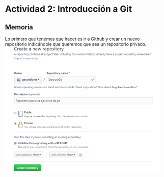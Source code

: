 # Actividad 2: Introducción a Git
## Memoria
Lo primero que tenemos que hacer es ir a Github y crear un nuevo repositorio indicándole que queremos que sea un repositorio privado.
![Imagen1](https://raw.githubusercontent.com/gerardlloret/EjercicioGit/master/imagenes/crearRepositorio.PNG)
